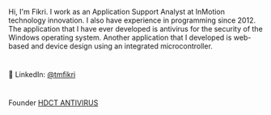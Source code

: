 Hi, I'm Fikri. 
I work as an Application Support Analyst at InMotion technology innovation. I also have experience in programming since 2012. The application that I have ever developed is antivirus for the security of the Windows operating system. Another application that I developed is web-based and device design using an integrated microcontroller.
#
📌 LinkedIn: [@tmfikri](https://www.linkedin.com/in/tmfikri)
#
Founder [HDCT ANTIVIRUS](https://www.softpedia.com/get/Antivirus/HDCT-ANTIVIRUS.shtml)
